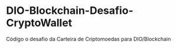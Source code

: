 # DIO-Blockchain-Desafio-CryptoWallet
Código o desafio da Carteira de Criptomoedas para DIO/Blockchain
